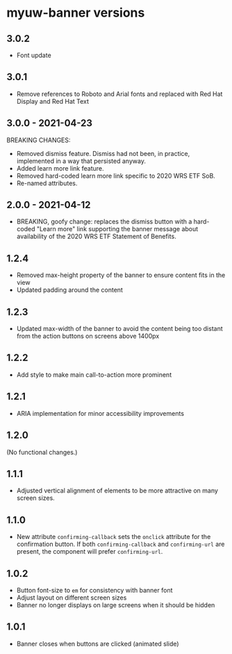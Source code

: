 # myuw-banner versions

## 3.0.2

+ Font update

## 3.0.1

+ Remove references to Roboto and Arial fonts and replaced with Red Hat Display and Red Hat Text

## 3.0.0 - 2021-04-23

BREAKING CHANGES:

+ Removed dismiss feature.
  Dismiss had not been, in practice, implemented in a way that persisted anyway.
+ Added learn more link feature.
+ Removed hard-coded learn more link specific to 2020 WRS ETF SoB.
+ Re-named attributes.

## 2.0.0 - 2021-04-12

+ BREAKING, goofy change: replaces the dismiss button with a hard-coded
  "Learn more" link supporting the banner message about availability of the
  2020 WRS ETF Statement of Benefits.

## 1.2.4

+ Removed max-height property of the banner
  to ensure content fits in the view
+ Updated padding around the content

## 1.2.3

+ Updated max-width of the banner
  to avoid the content being too distant from the action buttons
  on screens above 1400px

## 1.2.2

+ Add style to make main call-to-action more prominent

## 1.2.1

+ ARIA implementation for minor accessibility improvements

## 1.2.0

(No functional changes.)

## 1.1.1

+ Adjusted vertical alignment of elements to be more attractive
  on many screen sizes.

## 1.1.0

+ New attribute `confirming-callback`
  sets the `onclick` attribute for the confirmation button.
  If both `confirming-callback` and `confirming-url` are present,
  the component will prefer `confirming-url`.

## 1.0.2

+ Button font-size to `em` for consistency with banner font
+ Adjust layout on different screen sizes
+ Banner no longer displays on large screens when it should be hidden

## 1.0.1

+ Banner closes when buttons are clicked (animated slide)
